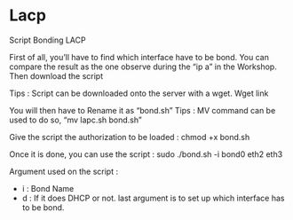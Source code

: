 # Lacp


Script Bonding LACP

First of all, you’ll have to find which interface have to be bond.
You can compare the result as the one observe during the “ip a” in the Workshop.
Then download the script

Tips : Script can be downloaded onto the server with a wget.
Wget link

You will then have to Rename it as “bond.sh” 
Tips : MV command can be used to do so, 
“mv lapc.sh bond.sh” 

Give the script the authorization to be loaded :
chmod +x bond.sh

Once it is done, you can use the script : 
sudo ./bond.sh  -i bond0 eth2 eth3

Argument used on the script : 
- i : Bond Name 
- d : If it does DHCP or not.
last argument is to set up which interface has to be bond.
